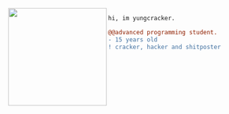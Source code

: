 <img align="left" height="200" src="https://media.giphy.com/media/ao9DUiTKH60XS/giphy.gif"/>

```diff
hi, im yungcracker.

@@advanced programming student.
- 15 years old
! cracker, hacker and shitposter
```
